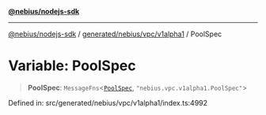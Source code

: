 [**@nebius/nodejs-sdk**](../../../../../README.md)

***

[@nebius/nodejs-sdk](../../../../../README.md) / [generated/nebius/vpc/v1alpha1](../README.md) / PoolSpec

# Variable: PoolSpec

> **PoolSpec**: `MessageFns`\<[`PoolSpec`](../interfaces/PoolSpec.md), `"nebius.vpc.v1alpha1.PoolSpec"`\>

Defined in: src/generated/nebius/vpc/v1alpha1/index.ts:4992
